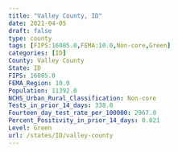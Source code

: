 ```yaml
---
title: "Valley County, ID"
date: 2021-04-05
draft: false
type: county
tags: [FIPS:16085.0,FEMA:10.0,Non-core,Green]
categories: [ID]
County: Valley County
State: ID
FIPS: 16085.0
FEMA_Region: 10.0
Population: 11392.0
NCHS_Urban_Rural_Classification: Non-core
Tests_in_prior_14_days: 338.0
Fourteen_day_test_rate_per_100000: 2967.0
Percent_Positivity_in_prior_14_days: 0.021
Level: Green
url: /states/ID/valley-county
---
```



